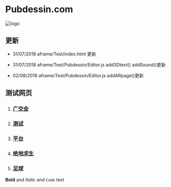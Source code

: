 # Pubdessin.com

![logo](https://gaoxinteng.github.io/AR/aframe/Test/Pubdessin/img/logo.png)
## 更新 

- 31/07/2018 aframe/Test/index.html 更新 

- 31/07/2018 aframe/Test/Pubdessin/Editor.js add3Dtext() addSound()更新 

- 02/08/2018 aframe/Test/Pubdessin/Editor.js addARpage()更新

## 测试网页
1. ###  [广交会](https://gaoxinteng.github.io/AR/aframe/Test/Demo.html)
2. ### [测试](https://gaoxinteng.github.io/AR/aframe/Test/ARtest.html)
3. ### [平台](https://gaoxinteng.github.io/AR/aframe/Test/index.html)
4. ### [绝地求生](https://gaoxinteng.github.io/AR/Pubdessin/scene/html/new2.html)
5. ### [足球](https://gaoxinteng.github.io/AR/Pubdessin/scene/html/football.html)

**Bold** and _Italic_ and `Code` text



